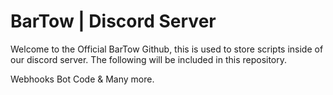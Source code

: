 # BarTow | Discord Server

Welcome to the Official BarTow Github, this is used to store scripts inside of our discord server. 
The following will be included in this repository. 

 Webhooks
 Bot Code
 & Many more.
